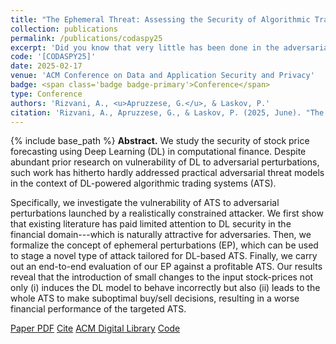 ```yaml
---
title: "The Ephemeral Threat: Assessing the Security of Algorithmic Trading Systems powered by Deep Learning"
collection: publications
permalink: /publications/codaspy25
excerpt: 'Did you know that very little has been done in the adversarial ML domain w.r.t. ML applications in computational finance?'
code: '[CODASPY25]'
date: 2025-02-17
venue: 'ACM Conference on Data and Application Security and Privacy'
badge: <span class='badge badge-primary'>Conference</span>
type: Conference
authors: 'Rizvani, A., <u>Apruzzese, G.</u>, & Laskov, P.'
citation: 'Rizvani, A., Apruzzese, G., & Laskov, P. (2025, June). "The Ephemeral Threat: Assessing the Security of Algorithmic Trading Systems powered by Deep Learning." In <i>2025 15th ACM Conference on Data and Application Security and Privacy (CODASPY)</i>.'
---
```

{% include base_path %}
<b>Abstract.</b> We study the security of stock price forecasting using Deep Learning (DL) in computational finance. Despite abundant prior research on vulnerability of DL to adversarial perturbations, such work has hitherto hardly addressed practical adversarial threat models in the context of DL-powered algorithmic trading systems (ATS).

Specifically, we investigate the vulnerability of ATS to adversarial perturbations launched by a realistically constrained attacker. We first show that existing literature has paid limited attention to DL security in the financial domain---which is naturally attractive for adversaries. Then, we formalize the concept of ephemeral perturbations (EP), which can be used to stage a novel type of attack tailored for DL-based ATS. Finally, we carry out an end-to-end evaluation of our EP against a profitable ATS. Our results reveal that the introduction of small changes to the input stock-prices not only (i) induces the DL model to behave incorrectly but also (ii) leads to the whole ATS to make suboptimal buy/sell decisions, resulting in a worse financial performance of the targeted ATS.

<a class="btn btn-outline-primary my-1 mr-1 btn-sm" href="{{ base_path }}/files/papers/codaspy25/codaspy25.pdf" target="_blank" rel="noopener">Paper PDF</a> 
<a class="btn btn-outline-primary my-1 mr-1 btn-sm" href="{{ base_path }}/files/papers/codaspy25/codaspy25_cite.html" target="_blank" rel="noopener">Cite</a> 
<a class="btn btn-outline-primary my-1 mr-1 btn-sm" href="https://dl.acm.org/doi/abs" target="_blank" rel="noopener">ACM Digital Library</a> 
<a class="btn btn-outline-primary my-1 mr-1 btn-sm" href="https://github.com/" target="_blank" rel="noopener">Code</a>  
